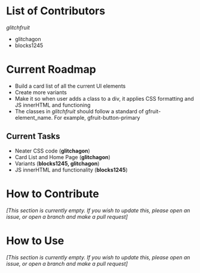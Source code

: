 # List of Contributors

*glitchfruit*
- glitchagon
- blocks1245

# Current Roadmap

- Build a card list of all the current UI elements
- Create more variants
- Make it so when user adds a class to a div, it applies CSS formatting and JS innerHTML and functioning
- The classes in _glitchfruit_ should follow a standard of gfruit-element_name. For example, gfruit-button-primary

## Current Tasks

- Neater CSS code (**glitchagon**)
- Card List and Home Page (**glitchagon**)
- Variants (**blocks1245, glitchagon**)
- JS innerHTML and functionality (**blocks1245**)

# How to Contribute
*[This section is currently empty. If you wish to update this, please open an issue, or open a branch and make a pull request]*

# How to Use
*[This section is currently empty. If you wish to update this, please open an issue, or open a branch and make a pull request]*
